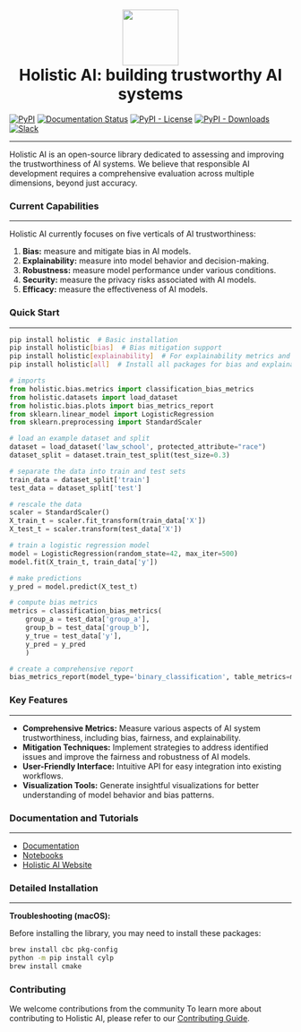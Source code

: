 <h1 align="center">
<img src="docs/source/holistic_ai.png" width="100">
<br>Holistic AI: building trustworthy AI systems
</h1>

[![PyPI](https://img.shields.io/pypi/v/holisticai)](https://pypi.org/project/holisticai/)
[![Documentation Status](https://readthedocs.org/projects/holisticai/badge/?version=latest)](https://holisticai.readthedocs.io/en/latest/?badge=latest)
[![PyPI - License](https://img.shields.io/github/license/holistic-ai/holisticai)](https://img.shields.io/github/license/holistic-ai/holisticai)
[![PyPI - Downloads](https://img.shields.io/pypi/dm/holisticai)](https://img.shields.io/pypi/dm/holisticai)
[![Slack](https://img.shields.io/badge/Slack-Join-blue)](https://join.slack.com/t/holisticaicommunity/shared_invite/zt-2jamouyrn-BrMfeoBZIHT8HbLzB3P9QQ)

---

Holistic AI is an open-source library dedicated to assessing and improving the trustworthiness of AI systems. We believe that responsible AI development requires a comprehensive evaluation across multiple dimensions, beyond just accuracy.

### Current Capabilities
---

Holistic AI currently focuses on five verticals of AI trustworthiness: 

1. **Bias:** measure and mitigate bias in AI models.
2. **Explainability:** measure into model behavior and decision-making.
3. **Robustness:** measure model performance under various conditions.
4. **Security:** measure the privacy risks associated with AI models.
5. **Efficacy:** measure the effectiveness of AI models.


### Quick Start
---

```bash
pip install holistic  # Basic installation
pip install holistic[bias]  # Bias mitigation support
pip install holistic[explainability]  # For explainability metrics and plots
pip install holistic[all]  # Install all packages for bias and explainability
```

```python
# imports
from holistic.bias.metrics import classification_bias_metrics
from holistic.datasets import load_dataset
from holistic.bias.plots import bias_metrics_report
from sklearn.linear_model import LogisticRegression
from sklearn.preprocessing import StandardScaler

# load an example dataset and split
dataset = load_dataset('law_school', protected_attribute="race")
dataset_split = dataset.train_test_split(test_size=0.3)

# separate the data into train and test sets
train_data = dataset_split['train']
test_data = dataset_split['test']

# rescale the data
scaler = StandardScaler()
X_train_t = scaler.fit_transform(train_data['X'])
X_test_t = scaler.transform(test_data['X'])

# train a logistic regression model
model = LogisticRegression(random_state=42, max_iter=500)
model.fit(X_train_t, train_data['y'])

# make predictions
y_pred = model.predict(X_test_t)

# compute bias metrics
metrics = classification_bias_metrics(
    group_a = test_data['group_a'],
    group_b = test_data['group_b'],
    y_true = test_data['y'],
    y_pred = y_pred
    )

# create a comprehensive report
bias_metrics_report(model_type='binary_classification', table_metrics=metrics)
```

### Key Features
---

* **Comprehensive Metrics:**  Measure various aspects of AI system trustworthiness, including bias, fairness, and explainability.
* **Mitigation Techniques:** Implement strategies to address identified issues and improve the fairness and robustness of AI models.
* **User-Friendly Interface:**  Intuitive API for easy integration into existing workflows.
* **Visualization Tools:**  Generate insightful visualizations for better understanding of model behavior and bias patterns.

### Documentation and Tutorials
---

* [Documentation](https://holisticai.readthedocs.io/en/latest/)
* [Notebooks](https://github.com/holistic-ai/holisticai/tree/main/tutorials)
* [Holistic AI Website](https://holisticai.com)


### Detailed Installation
---

**Troubleshooting (macOS):**

Before installing the library, you may need to install these packages:

```bash
brew install cbc pkg-config
python -m pip install cylp
brew install cmake
```

### Contributing

We welcome contributions from the community To learn more about contributing to Holistic AI, please refer to our [Contributing Guide](CONTRIBUTING.md).
